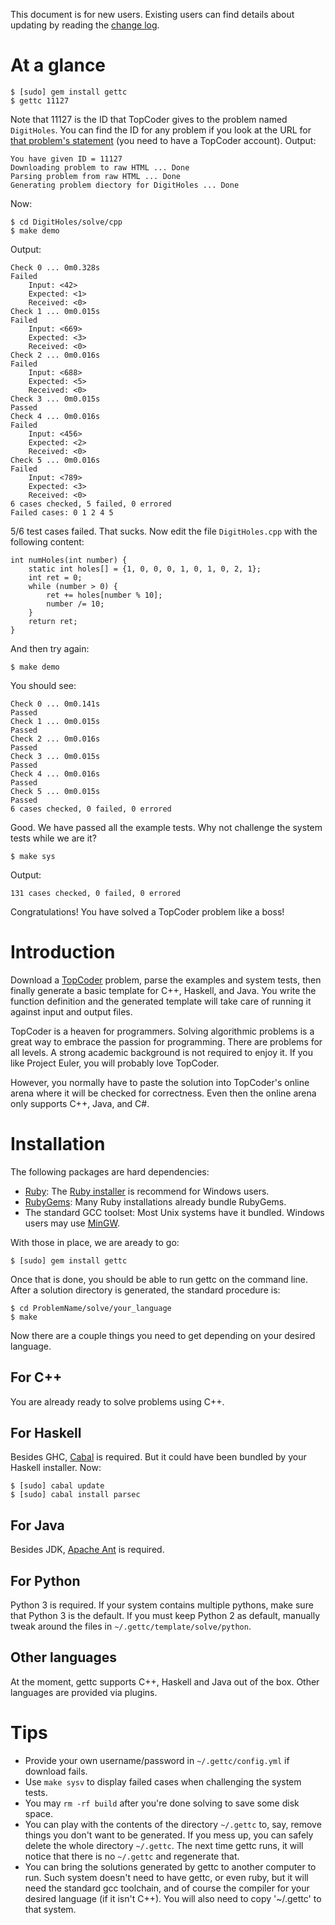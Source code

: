 This document is for new users. Existing users can find details about updating by reading the [change log](https://github.com/seri/gettc/blob/master/CHANGELOG.md).

# At a glance

    $ [sudo] gem install gettc
    $ gettc 11127

Note that 11127 is the ID that TopCoder gives to the problem named `DigitHoles`. You can find the ID for any problem if you look at the URL for [that problem's statement](http://community.topcoder.com/stat?c=problem_statement&pm=11127) (you need to have a TopCoder account). Output:

    You have given ID = 11127
    Downloading problem to raw HTML ... Done
    Parsing problem from raw HTML ... Done
    Generating problem diectory for DigitHoles ... Done

Now:

    $ cd DigitHoles/solve/cpp
    $ make demo

Output:

    Check 0 ... 0m0.328s
    Failed
        Input: <42>
        Expected: <1>
        Received: <0>
    Check 1 ... 0m0.015s
    Failed
        Input: <669>
        Expected: <3>
        Received: <0>
    Check 2 ... 0m0.016s
    Failed
        Input: <688>
        Expected: <5>
        Received: <0>
    Check 3 ... 0m0.015s
    Passed
    Check 4 ... 0m0.016s
    Failed
        Input: <456>
        Expected: <2>
        Received: <0>
    Check 5 ... 0m0.016s
    Failed
        Input: <789>
        Expected: <3>
        Received: <0>
    6 cases checked, 5 failed, 0 errored
    Failed cases: 0 1 2 4 5

5/6 test cases failed. That sucks. Now edit the file `DigitHoles.cpp` with the following content:

    int numHoles(int number) {
        static int holes[] = {1, 0, 0, 0, 1, 0, 1, 0, 2, 1};
        int ret = 0;
        while (number > 0) {
            ret += holes[number % 10];
            number /= 10;
        }
        return ret;
    }

And then try again:

    $ make demo

You should see:

    Check 0 ... 0m0.141s
    Passed
    Check 1 ... 0m0.015s
    Passed
    Check 2 ... 0m0.016s
    Passed
    Check 3 ... 0m0.015s
    Passed
    Check 4 ... 0m0.016s
    Passed
    Check 5 ... 0m0.015s
    Passed
    6 cases checked, 0 failed, 0 errored

Good. We have passed all the example tests. Why not challenge the system tests while we are it?

    $ make sys

Output:

    131 cases checked, 0 failed, 0 errored

Congratulations! You have solved a TopCoder problem like a boss!

# Introduction

Download a [TopCoder](http://topcoder.com/tc) problem, parse the examples and system tests, then finally generate a basic template for C++, Haskell, and Java. You write the function definition and the generated template will take care of running it against input and output files.

TopCoder is a heaven for programmers. Solving algorithmic problems is a great way to embrace the passion for programming. There are problems for all levels. A strong academic background is not required to enjoy it. If you like Project Euler, you will probably love TopCoder.

However, you normally have to paste the solution into TopCoder's online arena where it will be checked for correctness. Even then the online arena only supports C++, Java, and C#.

# Installation

The following packages are hard dependencies:

- [Ruby](http://www.ruby-lang.org/en/downloads/): The [Ruby installer](http://rubyinstaller.org/) is recommend for Windows users. 
- [RubyGems](http://rubygems.org/pages/download): Many Ruby installations already bundle RubyGems.
- The standard GCC toolset: Most Unix systems have it bundled. Windows users may use [MinGW](http://www.mingw.org).

With those in place, we are aready to go:

    $ [sudo] gem install gettc

Once that is done, you should be able to run gettc on the command line. After a solution directory is generated, the standard procedure is:

    $ cd ProblemName/solve/your_language
    $ make

Now there are a couple things you need to get depending on your desired language.

## For C++

You are already ready to solve problems using C++.

## For Haskell

Besides GHC, [Cabal](http://www.haskell.org/cabal/download.html) is required. But it could have been bundled by your Haskell installer. Now:

    $ [sudo] cabal update
    $ [sudo] cabal install parsec

## For Java

Besides JDK, [Apache Ant](http://ant.apache.org/) is required. 

## For Python

Python 3 is required. If your system contains multiple pythons, make sure that Python 3 is the default. If you must keep Python 2 as default, manually tweak around the files in `~/.gettc/template/solve/python`.

## Other languages

At the moment, gettc supports C++, Haskell and Java out of the box. Other languages are provided via plugins.

# Tips

- Provide your own username/password in `~/.gettc/config.yml` if download fails.
- Use `make sysv` to display failed cases when challenging the system tests.
- You may `rm -rf build` after you're done solving to save some disk space.
- You can play with the contents of the directory `~/.gettc` to, say, remove things you don't want to be generated. If you mess up, you can safely delete the whole directory `~/.gettc`. The next time gettc runs, it will notice that there is no `~/.gettc` and regenerate that.
- You can bring the solutions generated by gettc to another computer to run. Such system doesn't need to have gettc, or even ruby, but it will need the standard gcc toolchain, and of course the compiler for your desired language (if it isn't C++). You will also need to copy '~/.gettc' to that system.